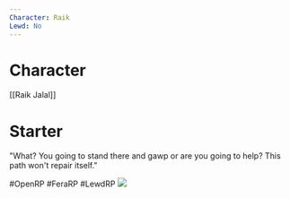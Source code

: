 ```yaml
---
Character: Raik
Lewd: No
---
```

# Character
[[Raik Jalal]]

# Starter
"What? You going to stand there and gawp or are you going to help? This path won't repair itself." 

#OpenRP #FeraRP #LewdRP
![](Pasted%20image%2020220610184849.jpg)